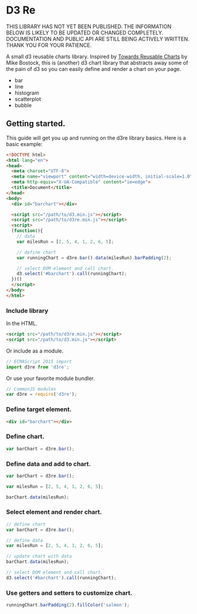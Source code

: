 # D3 Re

THIS LIBRARY HAS NOT YET BEEN PUBLISHED. THE INFORMATION BELOW IS LIKELY TO BE UPDATED OR CHANGED COMPLETELY. DOCUMENTATION AND PUBLIC API ARE STILL BEING ACTIVELY WRITTEN. THANK YOU FOR YOUR PATIENCE.

A small d3 reusable charts library. Inspired by [Towards Reusable Charts](https://bost.ocks.org/mike/chart/) by Mike Bostock, this is (another) d3 chart library that abstracts away some of the pain of d3 so you can easily define and render a chart on your page.

- bar
- line
- histogram
- scatterplot
- bubble

## Getting started.

This guide will get you up and running on the d3re library basics. Here is a basic example:

```html
<!DOCTYPE html>
<html lang="en">
<head>
  <meta charset="UTF-8">
  <meta name="viewport" content="width=device-width, initial-scale=1.0">
  <meta http-equiv="X-UA-Compatible" content="ie=edge">
  <title>Document</title>
</head>
<body>
  <div id="barchart"></div>

  <script src="/path/to/d3.min.js"></script>
  <script src="/path/to/d3re.min.js"></script>
  <script>
  (function(){
    // data
    var milesRun = [2, 5, 4, 1, 2, 6, 5];

    // define chart
    var runningChart = d3re.bar().data(milesRun).barPadding(2);

    // select DOM element and call chart.
    d3.select('#barchart').call(runningChart);
  })()
  </script>
</body>
</html>
```

### Include library

In the HTML.

```html
<script src="/path/to/d3re.min.js"></script>
<script src="/path/to/d3.min.js"></script>
```

Or include as a module.

```javascript
// ECMAScript 2015 import
import d3re from 'd3re';
```

Or use your favorite module bundler.

```javascript
// CommonJS modules
var d3re = require('d3re');
```

### Define target element.

```html
<div id="barchart"></div>
```

### Define chart.

```javascript
var barChart = d3re.bar();
```

### Define data and add to chart.

```javascript
var barChart = d3re.bar();

var milesRun = [2, 5, 4, 1, 2, 6, 5];

barChart.data(milesRun);
```

### Select element and render chart.

```javascript
// define chart
var barChart = d3re.bar();

// define data
var milesRun = [2, 5, 4, 1, 2, 6, 5];

// update chart with data
barChart.data(milesRun);

// select DOM element and call chart.
d3.select('#barchart').call(runningChart);
```

### Use getters and setters to customize chart.

```javascript
runningChart.barPadding(2).fillColor('salmon');
```
